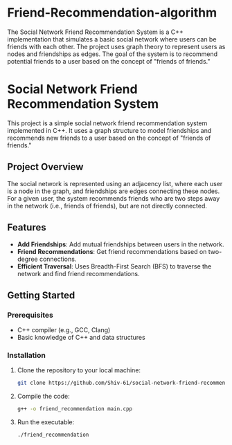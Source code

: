 # Friend-Recommendation-algorithm
The Social Network Friend Recommendation System is a C++ implementation that simulates a basic social network where users can be friends with each other. The project uses graph theory to represent users as nodes and friendships as edges. The goal of the system is to recommend potential friends to a user based on the concept of "friends of friends."

# Social Network Friend Recommendation System

This project is a simple social network friend recommendation system implemented in C++. It uses a graph structure to model friendships and recommends new friends to a user based on the concept of "friends of friends."

## Project Overview

The social network is represented using an adjacency list, where each user is a node in the graph, and friendships are edges connecting these nodes. For a given user, the system recommends friends who are two steps away in the network (i.e., friends of friends), but are not directly connected.

## Features

- **Add Friendships**: Add mutual friendships between users in the network.
- **Friend Recommendations**: Get friend recommendations based on two-degree connections.
- **Efficient Traversal**: Uses Breadth-First Search (BFS) to traverse the network and find friend recommendations.

## Getting Started

### Prerequisites

- C++ compiler (e.g., GCC, Clang)
- Basic knowledge of C++ and data structures

### Installation

1. Clone the repository to your local machine:
   ```bash
   git clone https://github.com/Shiv-61/social-network-friend-recommendation.git

2. Compile the code:
   ```bash
   g++ -o friend_recommendation main.cpp
   ```
3. Run the executable:
   ```bash
   ./friend_recommendation
   ```
